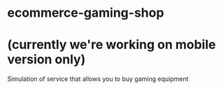 # ecommerce-gaming-shop 
# (currently we're working on mobile version only)
Simulation of service that allows you to buy gaming equipment
